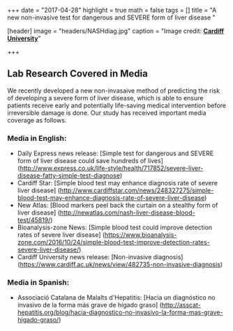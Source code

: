 +++
date = "2017-04-28"
highlight = true
math = false
tags = []
title = "A new non-invasive test for dangerous and SEVERE form of liver disease "

[header]
image = "headers/NASHdiag.jpg"
caption = "Image credit: [**Cardiff University**](https://www.cardiff.ac.uk/news/view/482735-non-invasive-diagnosis)"

+++
## Lab Research Covered in Media
We recently developed a new non-invasaive method of predicting the risk of developing a severe form of liver disease, which is able to ensure patients receive early and potentially life-saving medical intervention before irreversible damage is done. Our study has received important media coverage as follows.
 
### Media in English:
- Daily Express news release: [Simple test for dangerous and SEVERE form of liver disease could save hundreds of lives] (http://www.express.co.uk/life-style/health/717852/severe-liver-disease-fatty-simple-test-diagnose)
- Cardiff Star: [Simple blood test may enhance diagnosis rate of severe liver disease] (http://www.cardiffstar.com/news/248327275/simple-blood-test-may-enhance-diagnosis-rate-of-severe-liver-disease)
- New Atlas: [Blood markers peel back the curtain on a stealthy form of liver disease] (http://newatlas.com/nash-liver-disease-blood-test/45819/)
- Bioanalysis-zone News: [Simple blood test could improve detection rates of severe liver disease] (https://www.bioanalysis-zone.com/2016/10/24/simple-blood-test-improve-detection-rates-severe-liver-disease/)
- Cardiff University news release: [Non-invasive diagnosis] (https://www.cardiff.ac.uk/news/view/482735-non-invasive-diagnosis)

### Media in Spanish:
- Associació Catalana de Malalts d'Hepatitis: [Hacia un diagnóstico no invasivo de la forma más grave de hígado graso] (http://asscat-hepatitis.org/blog/hacia-diagnostico-no-invasivo-la-forma-mas-grave-higado-graso/)